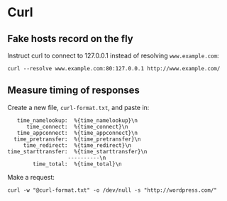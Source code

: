 # Curl

## Fake hosts record on the fly

Instruct curl to connect to 127.0.0.1 instead of resolving `www.example.com`:

```
curl --resolve www.example.com:80:127.0.0.1 http://www.example.com/
```


## Measure timing of responses

Create a new file, `curl-format.txt`, and paste in:

```
   time_namelookup:  %{time_namelookup}\n
      time_connect:  %{time_connect}\n
   time_appconnect:  %{time_appconnect}\n
  time_pretransfer:  %{time_pretransfer}\n
     time_redirect:  %{time_redirect}\n
time_starttransfer:  %{time_starttransfer}\n
                   ----------\n
        time_total:  %{time_total}\n
```

Make a request:

```
curl -w "@curl-format.txt" -o /dev/null -s "http://wordpress.com/"
```
